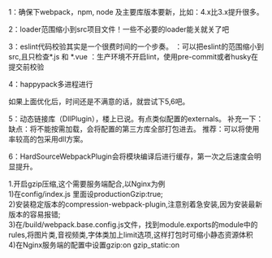 1：确保下webpack，npm, node 及主要库版本要新，比如：4.x比3.x提升很多。

2：loader范围缩小到src项目文件！一些不必要的loader能关就关了吧

3：eslint代码校验其实是一个很费时间的一个步奏。
：可以把eslint的范围缩小到src,且只检查*.js 和 *.vue
：生产环境不开启lint，使用pre-commit或者husky在提交前校验

4：happypack多进程进行

如果上面优化后，时间还是不满意的话，就尝试下5,6吧。

5：动态链接库（DllPlugin），楼上已说。有点类似配置的externals。
补充一下：
缺点：将不能按需加载，会将配置的第三方库全部打包进去。
推荐：可以将使用率较高的包采用dll方案。

6：HardSourceWebpackPlugin会将模块编译后进行缓存，第一次之后速度会明显提升。

1.开启gzip压缩,这个需要服务端配合,以Nginx为例  
1)在config/index.js 里面设productionGzip:true;  
2)安装稳定版本的compression-webpack-plugin,注意别着急安装,因为安装最新版本的容易报错;  
3)在/build/webpack.base.config.js文件，找到module.exports的module中的rules,将图片类,音视频类,字体类加上limit选项,这样打包时可缩小静态资源体积  
4)在Nginx服务端的配置中设置gzip:on gzip_static:on